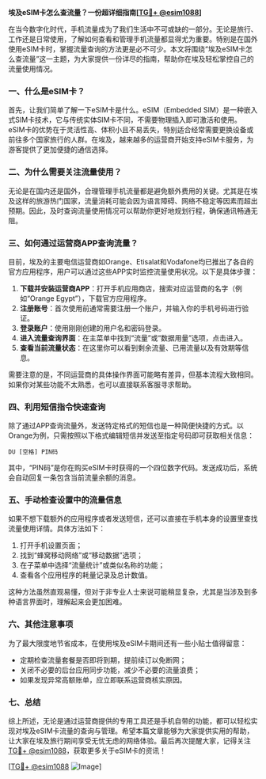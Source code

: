 **埃及eSIM卡怎么查流量？一份超详细指南[[TG💪+ @esim1088](https://t.me/s/esim1088)]**

在当今数字化时代，手机流量成为了我们生活中不可或缺的一部分。无论是旅行、工作还是日常使用，了解如何查看和管理手机流量都显得尤为重要。特别是在国外使用eSIM卡时，掌握流量查询的方法更是必不可少。本文将围绕“埃及eSIM卡怎么查流量”这一主题，为大家提供一份详尽的指南，帮助你在埃及轻松掌控自己的流量使用情况。

### 一、什么是eSIM卡？

首先，让我们简单了解一下eSIM卡是什么。eSIM（Embedded SIM）是一种嵌入式SIM卡技术，它与传统实体SIM卡不同，不需要物理插入即可激活和使用。eSIM卡的优势在于灵活性高、体积小且不易丢失，特别适合经常需要更换设备或前往多个国家旅行的人群。在埃及，越来越多的运营商开始支持eSIM卡服务，为游客提供了更加便捷的通信选择。

### 二、为什么需要关注流量使用？

无论是在国内还是国外，合理管理手机流量都是避免额外费用的关键。尤其是在埃及这样的旅游热门国家，流量消耗可能会因为语言障碍、网络不稳定等因素而超出预期。因此，及时查询流量使用情况可以帮助你更好地规划行程，确保通讯畅通无阻。

### 三、如何通过运营商APP查询流量？

目前，埃及的主要电信运营商如Orange、Etisalat和Vodafone均已推出了各自的官方应用程序，用户可以通过这些APP实时监控流量使用状况。以下是具体步骤：

1. **下载并安装运营商APP**：打开手机应用商店，搜索对应运营商的名字（例如“Orange Egypt”），下载官方应用程序。
2. **注册账号**：首次使用前通常需要注册一个账户，并输入你的手机号码进行验证。
3. **登录账户**：使用刚刚创建的用户名和密码登录。
4. **进入流量查询界面**：在主菜单中找到“流量”或“数据用量”选项，点击进入。
5. **查看当前流量状态**：在这里你可以看到剩余流量、已用流量以及有效期等信息。

需要注意的是，不同运营商的具体操作界面可能略有差异，但基本流程大致相同。如果你对某些功能不太熟悉，也可以直接联系客服寻求帮助。

### 四、利用短信指令快速查询

除了通过APP查询流量外，发送特定格式的短信也是一种简便快捷的方式。以Orange为例，只需按照以下格式编辑短信并发送至指定号码即可获取相关信息：

```
DU [空格] PIN码
```

其中，“PIN码”是你在购买eSIM卡时获得的一个四位数字代码。发送成功后，系统会自动回复一条包含当前流量余额的消息。

### 五、手动检查设置中的流量信息

如果不想下载额外的应用程序或者发送短信，还可以直接在手机本身的设置里查找流量使用详情。具体方法如下：

1. 打开手机设置页面；
2. 找到“蜂窝移动网络”或“移动数据”选项；
3. 在子菜单中选择“流量统计”或类似名称的功能；
4. 查看各个应用程序的耗量记录及总计数值。

这种方法虽然直观易懂，但对于非专业人士来说可能稍显复杂，尤其是当涉及到多种语言界面时，理解起来会更加困难。

### 六、其他注意事项

为了最大限度地节省成本，在使用埃及eSIM卡期间还有一些小贴士值得留意：

- 定期检查流量套餐是否即将到期，提前续订以免断网；
- 关闭不必要的后台应用同步功能，减少不必要的流量浪费；
- 如果发现异常高额账单，应立即联系运营商核实原因。

### 七、总结

综上所述，无论是通过运营商提供的专用工具还是手机自带的功能，都可以轻松实现对埃及eSIM卡流量的查询与管理。希望本篇文章能够为大家提供实用的帮助，让大家在埃及旅行期间享受无忧无虑的网络体验。最后再次提醒大家，记得关注[TG💪+ @esim1088](https://t.me/s/esim1088)，获取更多关于eSIM卡的资讯！

[[TG💪+ @esim1088](https://t.me/s/esim1088) ![Image](https://i.postimg.cc/4NQfJmqS/Snipaste-2025-05-13-00-14-12.png)]